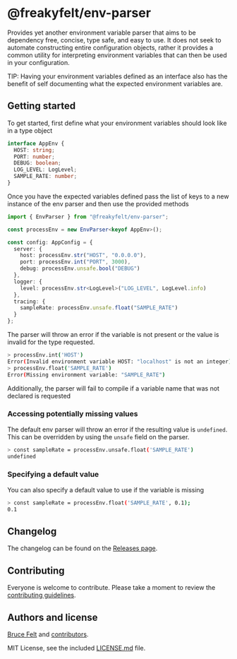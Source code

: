 # @freakyfelt/env-parser

Provides yet another environment variable parser that aims to be dependency free, concise, type safe, and easy to use. It does not seek to automate constructing entire configuration objects, rather it provides a common utility for interpreting environment variables that can then be used in your configuration.

TIP: Having your environment variables defined as an interface also has the benefit of self documenting what the expected environment variables are.

## Getting started

To get started, first define what your environment variables should look like in a type object

```ts
interface AppEnv {
  HOST: string;
  PORT: number;
  DEBUG: boolean;
  LOG_LEVEL: LogLevel;
  SAMPLE_RATE: number;
}
```

Once you have the expected variables defined pass the list of keys to a new instance of the env parser and then use the provided methods

```ts
import { EnvParser } from "@freakyfelt/env-parser";

const processEnv = new EnvParser<keyof AppEnv>();

const config: AppConfig = {
  server: {
    host: processEnv.str("HOST", "0.0.0.0"),
    port: processEnv.int("PORT", 3000),
    debug: processEnv.unsafe.bool("DEBUG")
  },
  logger: {
    level: processEnv.str<LogLevel>("LOG_LEVEL", LogLevel.info)
  },
  tracing: {
    sampleRate: processEnv.unsafe.float("SAMPLE_RATE")
  }
};
```

The parser will throw an error if the variable is not present or the value is invalid for the type requested.

```sh
> processEnv.int('HOST')
Error(Invalid environment variable HOST: "localhost" is not an integer)
> processEnv.float('SAMPLE_RATE')
Error(Missing environment variable: "SAMPLE_RATE")
```

Additionally, the parser will fail to compile if a variable name that was not declared is requested

### Accessing potentially missing values

The default env parser will throw an error if the resulting value is `undefined`. This can be overridden by using the `unsafe` field on the parser.

```sh
> const sampleRate = processEnv.unsafe.float('SAMPLE_RATE')
undefined
```

### Specifying a default value

You can also specify a default value to use if the variable is missing

```sh
> const sampleRate = processEnv.float('SAMPLE_RATE', 0.1);
0.1
```

## Changelog

The changelog can be found on the [Releases page](https://github.com/freakyfelt/env-parser/releases).

## Contributing

Everyone is welcome to contribute. Please take a moment to review the [contributing guidelines](CONTRIBUTING.md).

## Authors and license

[Bruce Felt](https://github.com/freakyfelt/env-parser) and [contributors](https://github.com/freakyfelt/env-parser/graphs/contributors).

MIT License, see the included [LICENSE.md](License.md) file.
